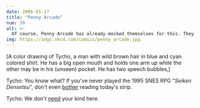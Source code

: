 ```yaml
---
date: 2006-01-17
title: "Penny Arcade"
num: 50
alt: >-
  Of course, Penny Arcade has already mocked themselves for this. They don't care.
img: https://imgs.xkcd.com/comics/penny_arcade.jpg
---
```

[A color drawing of Tycho, a man with wild brown hair in blue and cyan colored shirt. He has a big open mouth and holds one arm up while the other may be in his (unseen) pocket. He has two speech bubbles,]

Tycho: You know what? If you've never played the 1995 SNES RPG "*Seiken Densetsu*", don't even <u>bother</u> reading today's strip.

Tycho: We don't <u>need</u> your kind here.